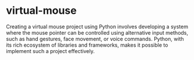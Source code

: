 # virtual-mouse
Creating a virtual mouse project using Python involves developing a system where the mouse pointer can be controlled using alternative input methods, such as hand gestures, face movement, or voice commands. Python, with its rich ecosystem of libraries and frameworks, makes it possible to implement such a project effectively.
